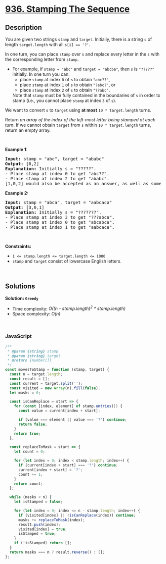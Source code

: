 # [936. Stamping The Sequence](https://leetcode.com/problems/stamping-the-sequence)

## Description

<div class="elfjS" data-track-load="description_content"><p>You are given two strings <code>stamp</code> and <code>target</code>. Initially, there is a string <code>s</code> of length <code>target.length</code> with all <code>s[i] == '?'</code>.</p>

<p>In one turn, you can place <code>stamp</code> over <code>s</code> and replace every letter in the <code>s</code> with the corresponding letter from <code>stamp</code>.</p>

<ul>
	<li>For example, if <code>stamp = "abc"</code> and <code>target = "abcba"</code>, then <code>s</code> is <code>"?????"</code> initially. In one turn you can:
	<ul>
		<li>place <code>stamp</code> at index <code>0</code> of <code>s</code> to obtain <code>"abc??"</code>,</li>
		<li>place <code>stamp</code> at index <code>1</code> of <code>s</code> to obtain <code>"?abc?"</code>, or</li>
		<li>place <code>stamp</code> at index <code>2</code> of <code>s</code> to obtain <code>"??abc"</code>.</li>
	</ul>
	Note that <code>stamp</code> must be fully contained in the boundaries of <code>s</code> in order to stamp (i.e., you cannot place <code>stamp</code> at index <code>3</code> of <code>s</code>).</li>
</ul>

<p>We want to convert <code>s</code> to <code>target</code> using <strong>at most</strong> <code>10 * target.length</code> turns.</p>

<p>Return <em>an array of the index of the left-most letter being stamped at each turn</em>. If we cannot obtain <code>target</code> from <code>s</code> within <code>10 * target.length</code> turns, return an empty array.</p>

<p>&nbsp;</p>
<p><strong class="example">Example 1:</strong></p>

<pre><strong>Input:</strong> stamp = "abc", target = "ababc"
<strong>Output:</strong> [0,2]
<strong>Explanation:</strong> Initially s = "?????".
- Place stamp at index 0 to get "abc??".
- Place stamp at index 2 to get "ababc".
[1,0,2] would also be accepted as an answer, as well as some other answers.
</pre>

<p><strong class="example">Example 2:</strong></p>

<pre><strong>Input:</strong> stamp = "abca", target = "aabcaca"
<strong>Output:</strong> [3,0,1]
<strong>Explanation:</strong> Initially s = "???????".
- Place stamp at index 3 to get "???abca".
- Place stamp at index 0 to get "abcabca".
- Place stamp at index 1 to get "aabcaca".
</pre>

<p>&nbsp;</p>
<p><strong>Constraints:</strong></p>

<ul>
	<li><code>1 &lt;= stamp.length &lt;= target.length &lt;= 1000</code></li>
	<li><code>stamp</code> and <code>target</code> consist of lowercase English letters.</li>
</ul>
</div>

<p>&nbsp;</p>

## Solutions

**Solution: `Greedy`**

- Time complexity: <em>O((n - stamp.length)<sup>2</sup> \* stamp.length)</em>
- Space complexity: <em>O(n)</em>

<p>&nbsp;</p>

### **JavaScript**

```js
/**
 * @param {string} stamp
 * @param {string} target
 * @return {number[]}
 */
const movesToStamp = function (stamp, target) {
  const n = target.length;
  const result = [];
  const current = target.split('');
  const visited = new Array(n).fill(false);
  let masks = 0;

  const isCanReplace = start => {
    for (const [index, element] of stamp.entries()) {
      const value = current[index + start];

      if (value === element || value === '?') continue;
      return false;
    }
    return true;
  };

  const replaceToMask = start => {
    let count = 0;

    for (let index = 0; index < stamp.length; index++) {
      if (current[index + start] === '?') continue;
      current[index + start] = '?';
      count += 1;
    }
    return count;
  };

  while (masks < n) {
    let isStamped = false;

    for (let index = 0; index <= n - stamp.length; index++) {
      if (visited[index] || !isCanReplace(index)) continue;
      masks += replaceToMask(index);
      result.push(index);
      visited[index] = true;
      isStamped = true;
    }
    if (!isStamped) return [];
  }
  return masks === n ? result.reverse() : [];
};
```
